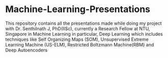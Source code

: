 # Machine-Learning-Presentations
This repository contains all the presentations made while doing my project with Dr. Senthilnath J, PhD(IISc), currently a Research Fellow at NTU, Singapore in Machine Learning in particular, Deep Learning which includes techniques like Self Organizing Maps (SOM), Unsupervised Extreme Learning Machine (US-ELM), Restricted Boltzmann Machine(RBM) and Deep Autoencoders

